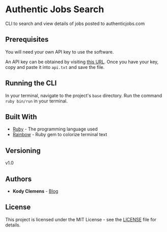 # Authentic Jobs Search

CLI to search and view details of jobs posted to authenticjobs.com

## Prerequisites

You will need your own API key to use the software.

An API key can be obtained by visiting [this URL](https://authenticjobs.com/api). Once you have your key, copy and paste it into `api.txt` and save the file.

## Running the CLI

In your terminal, navigate to the project's `base` directory. Run the command `ruby bin/run` in your terminal.

## Built With

* [Ruby](https://www.ruby-lang.org/en/) - The programming language used
* [Rainbow](https://github.com/sickill/rainbow) - Ruby gem to colorize terminal text

## Versioning

v1.0

## Authors

* **Kody Clemens** - [Blog](https://kodyclemens.com/)

## License

This project is licensed under the MIT License - see the [LICENSE](LICENSE) file for details.
